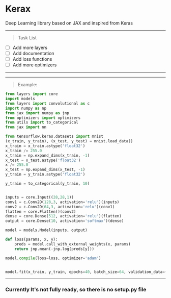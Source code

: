 # Kerax

Deep Learning library based on JAX and inspired from Keras



---
> Task List
- [ ] Add more layers
- [ ] Add documentation
- [ ] Add loss functions
- [ ] Add more optimizers 
---

---

> Example:

```python
from layers import core
import models
from layers import convolutional as c
import numpy as np
from jax import numpy as jnp
from optimizers import optimizers
from utils import to_categorical
from jax import nn

from tensorflow.keras.datasets import mnist
(x_train, y_train), (x_test, y_test) = mnist.load_data()
x_train = x_train.astype('float32')
x_train /= 255.0
x_train = np.expand_dims(x_train, -1)
x_test = x_test.astype('float32')
x /= 255.0
x_test = np.expand_dims(x_test, -1)
y_train = y_train.astype('float32')

y_train = to_categorical(y_train, 10)


inputs = core.Input((28,28,1))
conv1 = c.Conv2D(128,3, activation='relu')(inputs)
conv2 = c.Conv2D(64,3, activation='relu')(conv1)
flatten = core.Flatten()(conv2)
dense = core.Dense(512, activation='relu')(flatten)
output = core.Dense(10, activation='softmax')(dense)

model = models.Model(inputs, output)

def loss(params, x, y):
    preds = model.call_with_external_weights(x, params)
    return jnp.mean(-jnp.log(preds[y]))

model.compile(loss=loss, optimizer='adam')


model.fit(x_train, y_train, epochs=40, batch_size=64, validation_data=(x_test, y_test))

```
---


### Currently It's not fully ready, so there is no setup.py file

